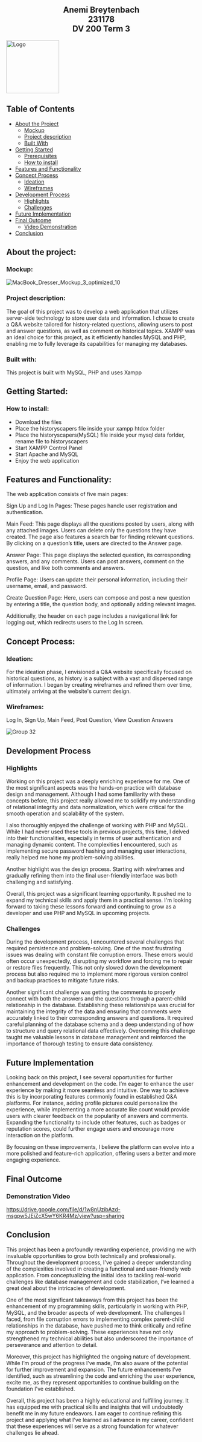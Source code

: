 ## <p align="center" style="text-decoration: none !important;padding:0;margin:0;">Anemi Breytenbach <br> 231178 <br> DV 200 Term 3</p>

<img src="/images/logowhite.png" alt="Logo" width="140" height="140">

## Table of Contents

* [About the Project](#about-the-project)
  * [Mockup](#mockup)
  * [Project description](#project-description)
  * [Built With](#built-with)
* [Getting Started](#getting-started)
  * [Prerequisites](#prerequisites)
  * [How to install](#how-to-install)
* [Features and Functionality](#features-and-functionality)
* [Concept Process](#concept-process)
   * [Ideation](#ideation)
   * [Wireframes](#wireframes)
* [Development Process](#development-process)
    * [Highlights](#highlights)
    * [Challenges](#challenges)
* [Future Implementation](#future-implementation)
* [Final Outcome](#final-outcome)
    * [Video Demonstration](#demonstration-video)
* [Conclusion](#conclusion)

## About the project:

### Mockup:
![MacBook_Dresser_Mockup_3_optimized_10](https://github.com/user-attachments/assets/69bee4e5-0e4c-462f-9f09-288306bf6622)


### Project description:
The goal of this project was to develop a web application that utilizes server-side technology to store user data and information. I chose to create a Q&A website tailored for history-related questions, allowing users to post and answer questions, as well as comment on historical topics. XAMPP was an ideal choice for this project, as it efficiently handles MySQL and PHP, enabling me to fully leverage its capabilities for managing my databases.

### Built with:
This project is built with MySQL, PHP and uses Xampp

## Getting Started:

### How to install:
* Download the files
* Place the historyscapers file inside your xampp htdox folder
* Place the historyscapers(MySQL) file inside your mysql data forlder, rename file to historyscapers
* Start XAMPP Control Panel
* Start Apache and MySQL
* Enjoy the web application

## Features and Functionality:
The web application consists of five main pages:

Sign Up and Log In Pages: These pages handle user registration and authentication.

Main Feed: This page displays all the questions posted by users, along with any attached images. Users can delete only the questions they have created. The page also features a search bar for finding relevant questions. By clicking on a question’s title, users are directed to the Answer page.

Answer Page: This page displays the selected question, its corresponding answers, and any comments. Users can post answers, comment on the question, and like both comments and answers.

Profile Page: Users can update their personal information, including their username, email, and password.

Create Question Page: Here, users can compose and post a new question by entering a title, the question body, and optionally adding relevant images.

Additionally, the header on each page includes a navigational link for logging out, which redirects users to the Log In screen.


## Concept Process:

### Ideation:
For the ideation phase, I envisioned a Q&A website specifically focused on historical questions, as history is a subject with a vast and dispersed range of information. I began by creating wireframes and refined them over time, ultimately arriving at the website's current design.

### Wireframes:
Log In, Sign Up, Main Feed, Post Question, View Question Answers

![Group 32](https://github.com/user-attachments/assets/6780b456-0121-44d0-86cc-326802b58bb4)


## Development Process

### Highlights
Working on this project was a deeply enriching experience for me. One of the most significant aspects was the hands-on practice with database design and management. Although I had some familiarity with these concepts before, this project really allowed me to solidify my understanding of relational integrity and data normalization, which were critical for the smooth operation and scalability of the system.

I also thoroughly enjoyed the challenge of working with PHP and MySQL. While I had never used these tools in previous projects, this time, I delved into their functionalities, especially in terms of user authentication and managing dynamic content. The complexities I encountered, such as implementing secure password hashing and managing user interactions, really helped me hone my problem-solving abilities.

Another highlight was the design process. Starting with wireframes and gradually refining them into the final user-friendly interface was both challenging and satisfying.

Overall, this project was a significant learning opportunity. It pushed me to expand my technical skills and apply them in a practical sense. I'm looking forward to taking these lessons forward and continuing to grow as a developer and use PHP and MySQL in upcoming projects.



### Challenges
During the development process, I encountered several challenges that required persistence and problem-solving. One of the most frustrating issues was dealing with constant file corruption errors. These errors would often occur unexpectedly, disrupting my workflow and forcing me to repair or restore files frequently. This not only slowed down the development process but also required me to implement more rigorous version control and backup practices to mitigate future risks.

Another significant challenge was getting the comments to properly connect with both the answers and the questions through a parent-child relationship in the database. Establishing these relationships was crucial for maintaining the integrity of the data and ensuring that comments were accurately linked to their corresponding answers and questions. It required careful planning of the database schema and a deep understanding of how to structure and query relational data effectively. Overcoming this challenge taught me valuable lessons in database management and reinforced the importance of thorough testing to ensure data consistency.

## Future Implementation
Looking back on this project, I see several opportunities for further enhancement and development on the code. I’m eager to enhance the user experience by making it more seamless and intuitive. One way to achieve this is by incorporating features commonly found in established Q&A platforms. For instance, adding profile pictures could personalize the experience, while implementing a more accurate like count would provide users with clearer feedback on the popularity of answers and comments. Expanding the functionality to include other features, such as badges or reputation scores, could further engage users and encourage more interaction on the platform.

By focusing on these improvements, I believe the platform can evolve into a more polished and feature-rich application, offering users a better and more engaging experience.

## Final Outcome

### Demonstration Video
https://drive.google.com/file/d/1w8nUzibAzd-msgpw5JEiZcX5wY6KR4Mz/view?usp=sharing


## Conclusion
This project has been a profoundly rewarding experience, providing me with invaluable opportunities to grow both technically and professionally. Throughout the development process, I've gained a deeper understanding of the complexities involved in creating a functional and user-friendly web application. From conceptualizing the initial idea to tackling real-world challenges like database management and code stabilization, I’ve learned a great deal about the intricacies of development.

One of the most significant takeaways from this project has been the enhancement of my programming skills, particularly in working with PHP, MySQL, and the broader aspects of web development. The challenges I faced, from file corruption errors to implementing complex parent-child relationships in the database, have pushed me to think critically and refine my approach to problem-solving. These experiences have not only strengthened my technical abilities but also underscored the importance of perseverance and attention to detail.

Moreover, this project has highlighted the ongoing nature of development. While I’m proud of the progress I’ve made, I’m also aware of the potential for further improvement and expansion. The future enhancements I’ve identified, such as streamlining the code and enriching the user experience, excite me, as they represent opportunities to continue building on the foundation I've established.

Overall, this project has been a highly educational and fulfilling journey. It has equipped me with practical skills and insights that will undoubtedly benefit me in my future endeavors. I am eager to continue refining this project and applying what I’ve learned as I advance in my career, confident that these experiences will serve as a strong foundation for whatever challenges lie ahead.
